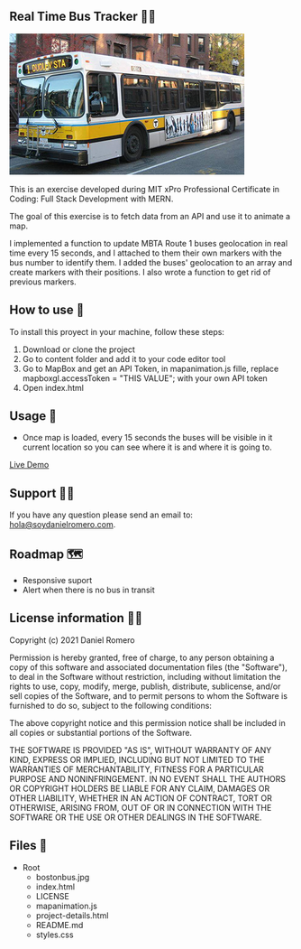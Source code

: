 ## Real Time Bus Tracker 👨‍💻
<img src='./bostonbus.jpg'>

This is an exercise developed during MIT xPro Professional Certificate in Coding: Full Stack Development with MERN. 

The goal of this exercise is to fetch data from an API and use it to animate a map.

I implemented a function to update MBTA Route 1 buses geolocation in real time every 15 seconds, and I attached to them their own markers with the bus number to identify them. I added the buses' geolocation to an array and create markers with their positions. I also wrote a function to get rid of previous markers.

## How to use 🔧

To install this proyect in your machine, follow these steps:

1. Download or clone the project
2. Go to content folder and add it to your code editor tool
3. Go to MapBox and get an API Token, in mapanimation.js fille, replace mapboxgl.accessToken = "THIS VALUE"; with your own API token
4. Open index.html

## Usage 🚀

- Once map is loaded, every 15 seconds the buses will be visible in it current location so you can see where it is and where it is going to.

[Live Demo](https://soydanielromero.github.io/RealTimeBusTracker/)

## Support 🦸‍♂️️

If you have any question please send an email to: [hola@soydanielromero.com](mailto:hola@soydanielromero.com).

## Roadmap 🗺

- Responsive suport
- Alert when there is no bus in transit

## License information 👨‍⚖️

Copyright (c) 2021 Daniel Romero

Permission is hereby granted, free of charge, to any person obtaining a copy
of this software and associated documentation files (the "Software"), to deal
in the Software without restriction, including without limitation the rights
to use, copy, modify, merge, publish, distribute, sublicense, and/or sell
copies of the Software, and to permit persons to whom the Software is
furnished to do so, subject to the following conditions:

The above copyright notice and this permission notice shall be included in all
copies or substantial portions of the Software.

THE SOFTWARE IS PROVIDED "AS IS", WITHOUT WARRANTY OF ANY KIND, EXPRESS OR
IMPLIED, INCLUDING BUT NOT LIMITED TO THE WARRANTIES OF MERCHANTABILITY,
FITNESS FOR A PARTICULAR PURPOSE AND NONINFRINGEMENT. IN NO EVENT SHALL THE
AUTHORS OR COPYRIGHT HOLDERS BE LIABLE FOR ANY CLAIM, DAMAGES OR OTHER
LIABILITY, WHETHER IN AN ACTION OF CONTRACT, TORT OR OTHERWISE, ARISING FROM,
OUT OF OR IN CONNECTION WITH THE SOFTWARE OR THE USE OR OTHER DEALINGS IN THE
SOFTWARE.

## Files 📁

- Root
    - bostonbus.jpg
    - index.html
    - LICENSE
    - mapanimation.js
    - project-details.html
    - README.md
    - styles.css
    